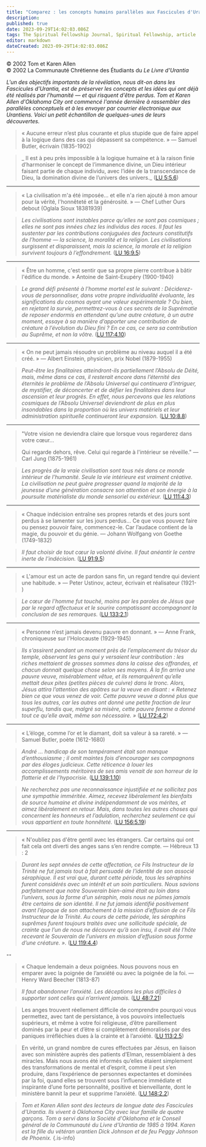 ```yaml
---
title: "Comparez : les concepts humains parallèles aux Fascicules d'Urantia"
description: 
published: true
date: 2023-09-29T14:02:03.086Z
tags: The Spiritual Fellowship Journal, Spiritual Fellowship, article
editor: markdown
dateCreated: 2023-09-29T14:02:03.086Z
---
```


<p class="v-card v-sheet theme--light gray lighten-3 px-2">© 2002 Tom et Karen Allen<br>© 2002 La Communauté Chrétienne des Étudiants du <i>Le Livre d'Urantia</i ></p>


_L'un des objectifs importants de la révélation, nous dit-on dans les Fascicules d'Urantia, est de préserver les concepts et les idées qui ont déjà été réalisés par l'humanité — et qui risquent d'être perdus. Tom et Karen Allen d'Oklahoma City ont commencé l'année dernière à rassembler des parallèles conceptuels et à les envoyer par courrier électronique aux Urantiens. Voici un petit échantillon de quelques-unes de leurs découvertes._

> « Aucune erreur n’est plus courante et plus stupide que de faire appel à la logique dans des cas qui dépassent sa compétence. »
> — Samuel Butler, écrivain (1835-1902)

> _ Il est à peu près impossible à la logique humaine et à la raison finie d’harmoniser le concept de l’immanence divine, un Dieu intérieur faisant partie de chaque individu, avec l’idée de la transcendance de Dieu, la domination divine de l’univers des univers._ ([LU 5:5.6](/fr/The_Urantia_Book/5#p5_6))

---

> « La civilisation m'a été imposée... et elle n'a rien ajouté à mon amour pour la vérité, l'honnêteté et la générosité. »
> — Chef Luther Ours debout (Oglala Sioux 18381939)

> _Les civilisations sont instables parce qu’elles ne sont pas cosmiques ; elles ne sont pas innées chez les individus des races. Il faut les sustenter par les contributions conjuguées des facteurs constitutifs de l’homme — la science, la moralité et la religion. Les civilisations surgissent et disparaissent, mais la science, la morale et la religion survivent toujours à l’effondrement._ ([LU 16:9.5](/fr/The_Urantia_Book/16#p9_5))

---

> « Être un homme, c'est sentir que sa propre pierre contribue à bâtir l'édifice du monde. »
> Antoine de Saint-Exupéry (1900-1940)

> _Le grand défi présenté à l’homme mortel est le suivant : Déciderez-vous de personnaliser, dans votre propre individualité évoluante, les significations du cosmos ayant une valeur expérimentale ? Ou bien, en rejetant la survie, permettrez-vous à ces secrets de la Suprématie de reposer endormis en attendant qu’une autre créature, à un autre moment, essaye à *sa* manière d’apporter une contribution de créature à l’évolution du Dieu fini ? En ce cas, ce sera sa contribution au Suprême, et non la vôtre._ ([LU 117:4.10](/fr/The_Urantia_Book/117#p4_10))

---

> « On ne peut jamais résoudre un problème au niveau auquel il a été créé. »
> — Albert Einstein, physicien, prix Nobel (1879-1955)

> _Peut-être les finalitaires atteindront-ils partiellement l’Absolu de Déité, mais, même dans ce cas, il resterait encore dans l’éternité des éternités le problème de l’Absolu Universel qui continuera d’intriguer, de mystifier, de déconcerter et de défier les finalitaires dans leur ascension et leur progrès. En effet, nous percevons que les relations cosmiques de l’Absolu Universel deviendront de plus en plus insondables dans la proportion où les univers matériels et leur administration spirituelle continueront leur expansion._ ([LU 10:8.8](/fr/The_Urantia_Book/10#p8_8))

---

> "Votre vision ne deviendra claire que lorsque vous regarderez dans votre cœur...
>
> Qui regarde dehors, rêve. Celui qui regarde à l'intérieur se réveille."
> — Carl Jung (1875-1961)

> _Les progrès de la vraie civilisation sont tous nés dans ce monde intérieur de l’humanité. Seule la vie intérieure est vraiment créative. La civilisation ne peut guère progresser quand la majorité de la jeunesse d’une génération consacre son attention et son énergie à la poursuite matérialiste du monde sensoriel ou extérieur._ ([LU 111:4.3](/fr/The_Urantia_Book/111#p4_3))

---

> « Chaque indécision entraîne ses propres retards et des jours sont perdus à se lamenter sur les jours perdus... Ce que vous pouvez faire ou pensez pouvoir faire, commencez-le. Car l’audace contient de la magie, du pouvoir et du génie.
> — Johann Wolfgang von Goethe (1749-1832)

> _Il faut choisir de tout cœur la volonté divine. Il faut anéantir le centre inerte de l’indécision._ ([LU 91:9.5](/fr/The_Urantia_Book/91#p9_5))

---

> « L'amour est un acte de pardon sans fin, un regard tendre qui devient une habitude. »
> — Peter Ustinov, acteur, écrivain et réalisateur (1921- )

> _Le cœur de l’homme fut touché, moins par les paroles de Jésus que par le regard affectueux et le sourire compatissant accompagnant la conclusion de ses remarques._ ([LU 133:2.1](/fr/The_Urantia_Book/133#p2_1))

---

> « Personne n’est jamais devenu pauvre en donnant. »
> — Anne Frank, chroniqueuse sur l'Holocauste (1929-1945)

> _Ils s’assirent pendant un moment près de l’emplacement du trésor du temple, observant les gens qui y versaient leur contribution : les riches mettaient de grosses sommes dans la caisse des offrandes, et chacun donnait quelque chose selon ses moyens. À la fin arriva une pauvre veuve, misérablement vêtue, et ils remarquèrent qu’elle mettait deux pites (petites pièces de cuivre) dans le tronc. Alors, Jésus attira l’attention des apôtres sur la veuve en disant : « Retenez bien ce que vous venez de voir. Cette pauvre veuve a donné plus que tous les autres, car les autres ont donné une petite fraction de leur superflu, tandis que, malgré sa misère, cette pauvre femme a donné tout ce qu’elle avait, même son nécessaire. »_ ([LU 172:4.2](/fr/The_Urantia_Book/172#p4_2))

---

> « L’éloge, comme l’or et le diamant, doit sa valeur à sa rareté. »
> — Samuel Butler, poète (1612-1680)

> _André ... handicap de son tempérament était son manque d’enthousiasme ; il omit maintes fois d’encourager ses compagnons par des éloges judicieux. Cette réticence à louer les accomplissements méritoires de ses amis venait de son horreur de la flatterie et de l’hypocrisie._ ([LU 139:1.10](/fr/The_Urantia_Book/139#p1_10))

> _Ne recherchez pas une reconnaissance injustifiée et ne sollicitez pas une sympathie imméritée. Aimez, recevez libéralement les bienfaits de source humaine et divine indépendamment de vos mérites, et aimez libéralement en retour. Mais, dans toutes les autres choses qui concernent les honneurs et l’adulation, recherchez seulement ce qui vous appartient en toute honnêteté._ ([LU 156:5.19](/fr/The_Urantia_Book/156#p5_19))

---

> « N'oubliez pas d'être gentil avec les étrangers. Car certains qui ont fait cela ont diverti des anges sans s’en rendre compte.
> — Hébreux 13 : 2

> _Durant les sept années de cette affectation, ce Fils Instructeur de la Trinité ne fut jamais tout à fait persuadé de l’identité de son associé séraphique. Il est vrai que, durant cette période, tous les séraphins furent considérés avec un intérêt et un soin particuliers. Nous savions parfaitement que notre Souverain bien-aimé était au loin dans l’univers, sous la forme d’un séraphin, mais nous ne pûmes jamais être certains de son identité. Il ne fut jamais identifié positivement avant l’époque de son attachement à la mission d’effusion de ce Fils Instructeur de la Trinité. Au cours de cette période, les séraphins suprêmes furent toujours traités avec une sollicitude spéciale, de crainte que l’un de nous ne découvre qu’à son insu, il avait été l’hôte recevant le Souverain de l’univers en mission d’effusion sous forme d’une créature. »._ ([LU 119:4.4](/fr/The_Urantia_Book/119#p4_4))

--

> « Chaque lendemain a deux poignées. Nous pouvons nous en emparer avec la poignée de l’anxiété ou avec la poignée de la foi.
> —Henry Ward Beecher (1813-87)

> _Il faut abandonner l’anxiété. Les déceptions les plus difficiles à supporter sont celles qui n’arrivent jamais._ ([LU 48:7.21](/fr/The_Urantia_Book/48#p7_21))

> Les anges trouvent réellement difficile de comprendre pourquoi vous permettez, avec tant de persistance, à vos pouvoirs intellectuels supérieurs, et même à votre foi religieuse, d’être pareillement dominés par la peur et d’être si complètement démoralisés par des paniques irréfléchies dues à la crainte et à l’anxiété. ([LU 113:2.5](/fr/The_Urantia_Book/113#p2_5))

> En vérité, un grand nombre de cures effectuées par Jésus, en liaison avec son ministère auprès des patients d’Elman, ressemblaient à des miracles. Mais nous avons été informés qu’elles étaient simplement des transformations de mental et d’esprit, comme il peut s’en produire, dans l’expérience de personnes expectantes et dominées par la foi, quand elles se trouvent sous l’influence immédiate et inspirante d’une forte personnalité, positive et bienveillante, dont le ministère bannit la peur et supprime l’anxiété. ([LU 148:2.2](/fr/The_Urantia_Book/148#p2_2))

> _Tom et Karen Allen sont des lecteurs de longue date des Fascicules d'Urantia. Ils vivent à Oklahoma City avec leur famille de quatre garçons. Tom a servi dans la Société d'Oklahoma et le Conseil général de la Communauté du Livre d'Urantia de 1985 à 1994. Karen est la fille du vétéran urantien Dick Johnson et de feu Peggy Johnson de Phoenix._
{.is-info}

